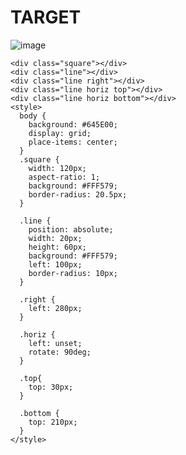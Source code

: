 # TARGET

![image](https://github.com/gaschneider/cssbattle/assets/16023844/f8e303eb-7cb8-4700-9cab-10019ca85247)


```
<div class="square"></div>
<div class="line"></div>
<div class="line right"></div>
<div class="line horiz top"></div>
<div class="line horiz bottom"></div>
<style>
  body {
    background: #645E00;
    display: grid;
    place-items: center;
  }
  .square {
    width: 120px;
    aspect-ratio: 1;
    background: #FFF579;
    border-radius: 20.5px;
  }

  .line {
    position: absolute;
    width: 20px;
    height: 60px;
    background: #FFF579;
    left: 100px;
    border-radius: 10px;
  }

  .right {
    left: 280px;
  }

  .horiz {
    left: unset;
    rotate: 90deg;
  }

  .top{
    top: 30px;
  }

  .bottom {
    top: 210px;
  }
</style>
```
